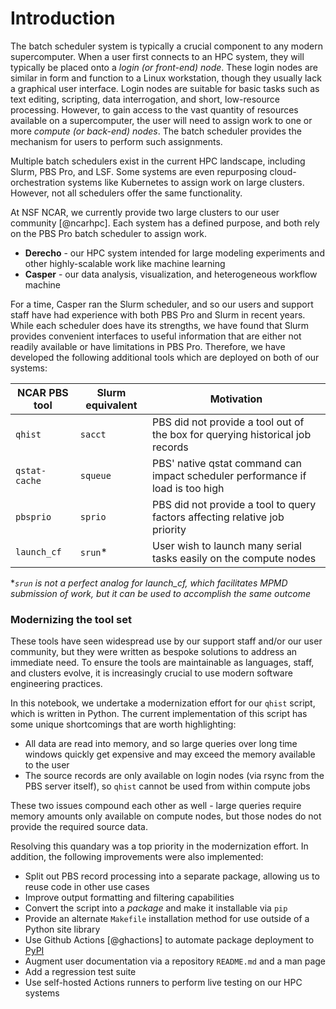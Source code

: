 # Introduction
The batch scheduler system is typically a crucial component to any modern supercomputer. When a user first connects to an HPC system, they will typically be placed onto a *login (or front-end) node*. These login nodes are similar in form and function to a Linux workstation, though they usually lack a graphical user interface. Login nodes are suitable for basic tasks such as text editing, scripting, data interrogation, and short, low-resource processing. However, to gain access to the vast quantity of resources available on a supercomputer, the user will need to assign work to one or more *compute (or back-end) nodes*. The batch scheduler provides the mechanism for users to perform such assignments.

Multiple batch schedulers exist in the current HPC landscape, including Slurm, PBS Pro, and LSF. Some systems are even repurposing cloud-orchestration systems like Kubernetes to assign work on large clusters. However, not all schedulers offer the same functionality.

At NSF NCAR, we currently provide two large clusters to our user community [@ncarhpc]. Each system has a defined purpose, and both rely on the PBS Pro batch scheduler to assign work.

* **Derecho** - our HPC system intended for large modeling experiments and other highly-scalable work like machine learning
* **Casper** - our data analysis, visualization, and heterogeneous workflow machine

For a time, Casper ran the Slurm scheduler, and so our users and support staff have had experience with both PBS Pro and Slurm in recent years. While each scheduler does have its strengths, we have found that Slurm provides convenient interfaces to useful information that are either not readily available or have limitations in PBS Pro. Therefore, we have developed the following additional tools which are deployed on both of our systems:

| NCAR PBS tool | Slurm equivalent | Motivation |
|-|-|-|
| `qhist` | `sacct` | PBS did not provide a tool out of the box for querying historical job records |
| `qstat-cache` | `squeue` | PBS' native qstat command can impact scheduler performance if load is too high |
| `pbsprio` | `sprio` | PBS did not provide a tool to query factors affecting relative job priority |
| `launch_cf` | `srun`* | User wish to launch many serial tasks easily on the compute nodes |

**`srun` is not a perfect analog for launch_cf, which facilitates MPMD submission of work, but it can be used to accomplish the same  outcome*

### Modernizing the tool set

These tools have seen widespread use by our support staff and/or our user community, but they were written as bespoke solutions to address an immediate need. To ensure the tools are maintainable as languages, staff, and clusters evolve, it is increasingly crucial to use modern software engineering practices.

In this notebook, we undertake a modernization effort for our `qhist` script, which is written in Python. The current implementation of this script has some unique shortcomings that are worth highlighting:

* All data are read into memory, and so large queries over long time windows quickly get expensive and may exceed the memory available to the user
* The source records are only available on login nodes (via rsync from the PBS server itself), so `qhist` cannot be used from within compute jobs

These two issues compound each other as well - large queries require memory amounts only available on compute nodes, but those nodes do not provide the required source data.
 
Resolving this quandary was a top priority in the modernization effort. In addition, the following improvements were also implemented:

* Split out PBS record processing into a separate package, allowing us to reuse code in other use cases
* Improve output formatting and filtering capabilities
* Convert the script into a *package* and make it installable via `pip`
* Provide an alternate `Makefile` installation method for use outside of a Python site library
* Use Github Actions [@ghactions] to automate package deployment to [PyPI](https://pypi.org/)
* Augment user documentation via a repository `README.md` and a man page
* Add a regression test suite
* Use self-hosted Actions runners to perform live testing on our HPC systems